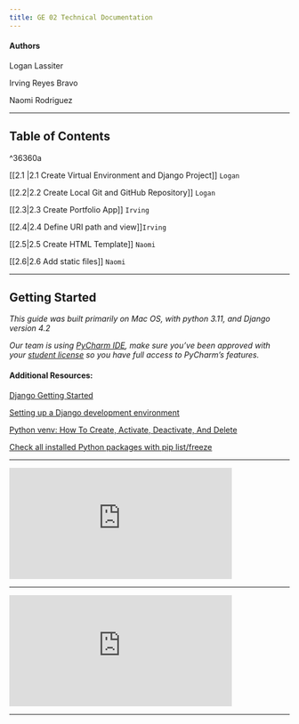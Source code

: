```yaml
---
title: GE 02 Technical Documentation
---
```

#### Authors
Logan Lassiter

Irving Reyes Bravo

Naomi Rodriguez

***
## Table of Contents

^36360a

[[2.1 |2.1 Create Virtual Environment and Django Project]] `Logan`

[[2.2|2.2 Create Local Git and GitHub Repository]] `Logan`

[[2.3|2.3 Create Portfolio App]] `Irving`

[[2.4|2.4 Define URI path and view]]`Irving`

[[2.5|2.5 Create HTML Template]] `Naomi`

[[2.6|2.6 Add static files]] `Naomi`

***
## Getting Started

*This guide was built primarily on Mac OS, with python 3.11, and Django version 4.2*

*Our team is using [PyCharm IDE](https://www.jetbrains.com/pycharm/), make sure you’ve been approved with  
your [student license]([_https://www.jetbrains.com/community/education/#students_](https://www.jetbrains.com/community/education/#students)) so you have full access to PyCharm’s features.*

#### Additional Resources:

[Django Getting Started](https://www.w3schools.com/django/django_getstarted.php)

[Setting up a Django development environment](https://developer.mozilla.org/en-US/docs/Learn/Server-side/Django/development_environment)

[Python venv: How To Create, Activate, Deactivate, And Delete](https://python.land/virtual-environments/virtualenv)

[Check all installed Python packages with pip list/freeze](https://note.nkmk.me/en/python-pip-list-freeze/)

***

<iframe width="400" height="200" src="https://www.youtube-nocookie.com/embed/QvTyqta3OJo?si=UHYsjZ1-2NAJkM3G" title="YouTube video player" frameborder="0" allow="accelerometer; autoplay; clipboard-write; encrypted-media; gyroscope; picture-in-picture; web-share" allowfullscreen></iframe>

***

<iframe width="400" height="200" src="https://www.youtube-nocookie.com/embed/kqyfEz7TNI0?si=UVXXb8Rz11w2TOip" title="YouTube video player" frameborder="0" allow="accelerometer; autoplay; clipboard-write; encrypted-media; gyroscope; picture-in-picture; web-share" allowfullscreen></iframe>

***
